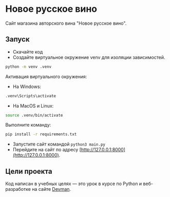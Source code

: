 # Новое русское вино

Сайт магазина авторского вина "Новое русское вино".

## Запуск

- Скачайте код
- Создайте виртуальное окружение venv для изоляции зависимостей.

```bash
python -m venv .venv
```

Активация виртуального окружения:
- На Windows:
```bash
.venv\Scripts\activate
```
- На MacOS и Linux:
```bash
source .venv/bin/activate
```

Выполните команду:
```bash
pip install -r requirements.txt
```
- Запустите сайт командой `python3 main.py`
- Перейдите на сайт по адресу [http://127.0.0.1:8000](http://127.0.0.1:8000).

## Цели проекта

Код написан в учебных целях — это урок в курсе по Python и веб-разработке на сайте [Devman](https://dvmn.org).

